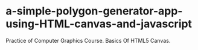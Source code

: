 # a-simple-polygon-generator-app-using-HTML-canvas-and-javascript 

Practice of Computer Graphics Course.
Basics Of HTML5 Canvas.
